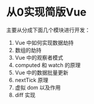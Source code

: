 # 从0实现简版Vue

主要从分成下面几个模块进行开发：

1. Vue 中如何实现数据劫持
2. 数组的劫持
3. Vue 中的观察者模式
4. computed 和 watch 的原理
5. Vue 中的数据批量更新
6. nextTick 原理
7. 虚拟 dom 以及作用
8. diff 实现
